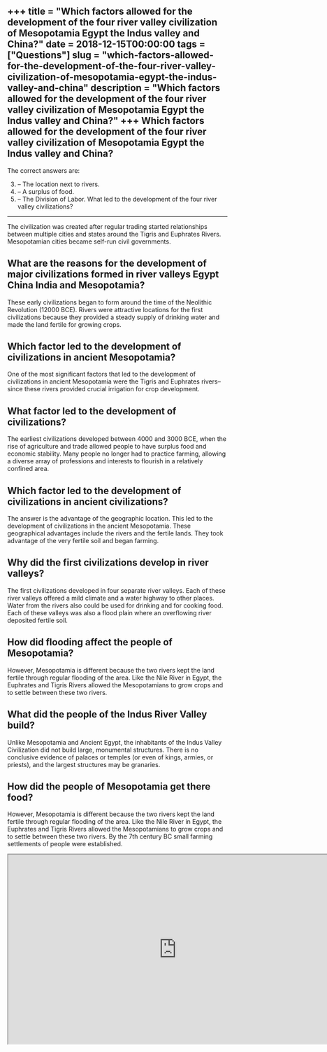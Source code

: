 +++
title = "Which factors allowed for the development of the four river valley civilization of Mesopotamia Egypt the Indus valley and China?"
date = 2018-12-15T00:00:00
tags = ["Questions"]
slug = "which-factors-allowed-for-the-development-of-the-four-river-valley-civilization-of-mesopotamia-egypt-the-indus-valley-and-china"
description = "Which factors allowed for the development of the four river valley civilization of Mesopotamia Egypt the Indus valley and China?"
+++
Which factors allowed for the development of the four river valley civilization of Mesopotamia Egypt the Indus valley and China?
--------------------------------------------------------------------------------------------------------------------------------

The correct answers are:

3. – The location next to rivers.
4. – A surplus of food.
5. – The Division of Labor.
What led to the development of the four river valley civilizations?
-------------------------------------------------------------------

The civilization was created after regular trading started relationships between multiple cities and states around the Tigris and Euphrates Rivers. Mesopotamian cities became self-run civil governments.

What are the reasons for the development of major civilizations formed in river valleys Egypt China India and Mesopotamia?
--------------------------------------------------------------------------------------------------------------------------

These early civilizations began to form around the time of the Neolithic Revolution (12000 BCE). Rivers were attractive locations for the first civilizations because they provided a steady supply of drinking water and made the land fertile for growing crops.

Which factor led to the development of civilizations in ancient Mesopotamia?
----------------------------------------------------------------------------

One of the most significant factors that led to the development of civilizations in ancient Mesopotamia were the Tigris and Euphrates rivers–since these rivers provided crucial irrigation for crop development.

What factor led to the development of civilizations?
----------------------------------------------------

The earliest civilizations developed between 4000 and 3000 BCE, when the rise of agriculture and trade allowed people to have surplus food and economic stability. Many people no longer had to practice farming, allowing a diverse array of professions and interests to flourish in a relatively confined area.

Which factor led to the development of civilizations in ancient civilizations?
------------------------------------------------------------------------------

The answer is the advantage of the geographic location. This led to the development of civilizations in the ancient Mesopotamia. These geographical advantages include the rivers and the fertile lands. They took advantage of the very fertile soil and began farming.

Why did the first civilizations develop in river valleys?
---------------------------------------------------------

The first civilizations developed in four separate river valleys. Each of these river valleys offered a mild climate and a water highway to other places. Water from the rivers also could be used for drinking and for cooking food. Each of these valleys was also a flood plain where an overflowing river deposited fertile soil.

How did flooding affect the people of Mesopotamia?
--------------------------------------------------

However, Mesopotamia is different because the two rivers kept the land fertile through regular flooding of the area. Like the Nile River in Egypt, the Euphrates and Tigris Rivers allowed the Mesopotamians to grow crops and to settle between these two rivers.

What did the people of the Indus River Valley build?
----------------------------------------------------

Unlike Mesopotamia and Ancient Egypt, the inhabitants of the Indus Valley Civilization did not build large, monumental structures. There is no conclusive evidence of palaces or temples (or even of kings, armies, or priests), and the largest structures may be granaries.

How did the people of Mesopotamia get there food?
-------------------------------------------------

However, Mesopotamia is different because the two rivers kept the land fertile through regular flooding of the area. Like the Nile River in Egypt, the Euphrates and Tigris Rivers allowed the Mesopotamians to grow crops and to settle between these two rivers. By the 7th century BC small farming settlements of people were established.

<iframe allow="accelerometer; autoplay; clipboard-write; encrypted-media; gyroscope; picture-in-picture" allowfullscreen="" class="__youtube_prefs__  epyt-is-override  no-lazyload" data-no-lazy="1" data-origheight="433" data-origwidth="770" data-skipgform_ajax_framebjll="" height="433" id="_ytid_56816" loading="lazy" src="https://www.youtube.com/embed/YLyW3BeZ4oo?enablejsapi=1&autoplay=0&cc_load_policy=0&cc_lang_pref=&iv_load_policy=1&loop=0&modestbranding=0&rel=1&fs=1&playsinline=0&autohide=2&theme=dark&color=red&controls=1&" title="YouTube player" width="770"></iframe>